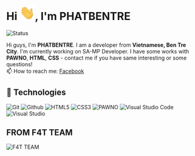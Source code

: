 <h1> Hi <img src="https://raw.githubusercontent.com/ABSphreak/ABSphreak/master/gifs/Hi.gif" width="40px" />, I'm PHATBENTRE</h1>

<p>
  <img alt="Status" src="https://img.shields.io/badge/gender-%F0%9F%A4%B5-lightgrey" />
</p>

Hi guys, I'm **PHATBENTRE**. I am a developer from **Vietnamese, Ben Tre City**. I'm currently working on SA-MP Developer.
I have some works with **PAWNO**, **HTML**, **CSS** - contact me if you have same interesting or some questions!
</br>📫 How to reach me: <a href="https://www.facebook.com/F4TVN/">Facebook</a>

<h2>🚀 Technologies</h2>
<p>
  <img alt="Git" src="https://img.shields.io/badge/-Git-ff8438?style=flat-square&logo=git&logoColor=white" />
  <img alt="Github" src="https://img.shields.io/badge/-Github-2e2e2e?style=flat-square&logo=github&logoColor=white" />
  <img alt="HTML5" src="https://img.shields.io/badge/-HTML5-E34F26?style=flat-square&logo=html5&logoColor=white" />
  <img alt="CSS3" src="https://img.shields.io/badge/-CSS3-1572B6?style=flat-square&logo=css3&logoColor=white" />
  <img alt="PAWNO" src="https://img.shields.io/badge/Pawno-RED?style=flat-square&logoColor=white" />
  <img alt="Visual Studio Code" src="https://img.shields.io/badge/-Visual Studio Code-0078d7?style=flat-square&logo=visual-studio-code&logoColor=white" />
  <img alt="Visual Studio" src="https://img.shields.io/badge/-Visual Studio-5d2b90?style=flat-square&logo=visual-studio&logoColor=white" />
</p>

<h2> FROM F4T TEAM</h2>
<p>
  <img src="https://media.discordapp.net/attachments/816636507712258081/853112071684489246/logo.png?width=640&height=630" alt="F4T TEAM" />
</p>
 

<!--
**PHATBENTRE/PHATBENTRE** is a ✨ _special_ ✨ repository because its `README.md` (this file) appears on your GitHub profile.

Here are some ideas to get you started:

- 🔭 I’m currently working on ...
- 🌱 I’m currently learning ...
- 👯 I’m looking to collaborate on ...
- 🤔 I’m looking for help with ...
- 💬 Ask me about ...
- 📫 How to reach me: ...
- 😄 Pronouns: ...
- ⚡ Fun fact: ...
-->
